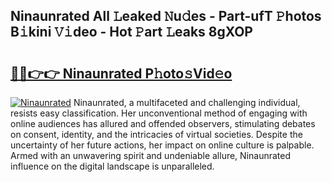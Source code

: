 ## Ninaunrated All 𝙻eaked 𝙽u𝚍es - Part-ufT 𝙿hotos B𝚒kini 𝚅𝚒deo - Hot 𝙿art 𝙻eaks 8gXOP

# <h2><a href="http://ld0ssl.urlbe.top/?page=Ninaunrated">🔗🔗👉👉 Ninaunrated P𝚑oto𝚜Vid𝚎o</a></h2>

[![Ninaunrated](https://i.imgur.com/eBuTRDB.gif)](http://ld0ssl.urlbe.top/?page=Ninaunrated)
Ninaunrated, a multifaceted and challenging individual, resists easy classification. Her unconventional method of engaging with online audiences has allured and offended observers, stimulating debates on consent, identity, and the intricacies of virtual societies. Despite the uncertainty of her future actions, her impact on online culture is palpable. Armed with an unwavering spirit and undeniable allure, Ninaunrated influence on the digital landscape is unparalleled.
